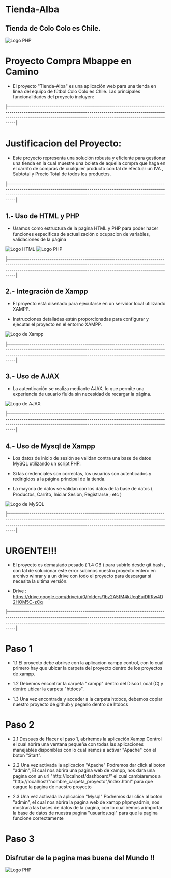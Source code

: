 # Tienda-Alba

## Tienda de Colo Colo es Chile.

![Logo PHP](https://a.espncdn.com/combiner/i?img=/i/teamlogos/soccer/500/2688.png)

# Proyecto Compra Mbappe en Camino

* El proyecto "Tienda-Alba" es una aplicación web para una tienda en línea del equipo de fútbol Colo Colo es Chile. Las principales funcionalidades del proyecto incluyen:

|----------------------------------------------------------------------------------------------------------------------------------------------------------------------------------------------------------------------------------------------|

# Justificacion del Proyecto: 

* Este proyecto representa una solución robusta y eficiente para gestionar una tienda en la cual muestre una boleta de aquella compra que haga en el carrito de compras de cualquier producto con tal de efectuar un IVA , Subtotal y Precio Total de todos los productos.

|----------------------------------------------------------------------------------------------------------------------------------------------------------------------------------------------------------------------------------------------|

## 1.- Uso de HTML y PHP

* Usamos como estructura de la pagina HTML y PHP para poder hacer funciones especificas de actualización o ocupacion de variables, validaciones de la página

![Logo HTML](https://cdn.iconscout.com/icon/free/png-256/free-html-5-1-1175208.png?f=webp) ![Logo PHP](https://ipaginaweb.com/wp-content/uploads/php-300x300.png)

|----------------------------------------------------------------------------------------------------------------------------------------------------------------------------------------------------------------------------------------------|

## 2.- Integración de Xampp

* El proyecto está diseñado para ejecutarse en un servidor local utilizando XAMPP.

* Instrucciones detalladas están proporcionadas para configurar y ejecutar el proyecto en el entorno XAMPP.

![Logo de Xampp](https://static-00.iconduck.com/assets.00/xampp-icon-512x506-o2hpws0t.png)

|----------------------------------------------------------------------------------------------------------------------------------------------------------------------------------------------------------------------------------------------|

## 3.- Uso de AJAX

* La autenticación se realiza mediante AJAX, lo que permite una experiencia de usuario fluida sin necesidad de recargar la página.

![Logo de AJAX](https://upload.wikimedia.org/wikipedia/commons/thumb/a/a1/AJAX_logo_by_gengns.svg/640px-AJAX_logo_by_gengns.svg.png)

|----------------------------------------------------------------------------------------------------------------------------------------------------------------------------------------------------------------------------------------------|

## 4.- Uso de Mysql de Xampp

* Los datos de inicio de sesión se validan contra una base de datos MySQL utilizando un script PHP.
  
* Si las credenciales son correctas, los usuarios son autenticados y redirigidos a la página principal de la tienda.

* La mayoria de datos se validan con los datos de la base de datos ( Productos, Carrito, Iniciar Sesion, Registrarse ; etc )

![Logo de MySQL](https://cdn.icon-icons.com/icons2/2415/PNG/512/mysql_original_wordmark_logo_icon_146417.png)

|----------------------------------------------------------------------------------------------------------------------------------------------------------------------------------------------------------------------------------------------|

# URGENTE!!!

* El proyecto es demasiado pesado ( 1.4 GB ) para subirlo desde git bash , con tal de solucionar este error subimos nuestro proyecto entero en archivo winrar y a un drive con todo el proyecto para descargar si necesita la ultima versión.

* Drive : https://drive.google.com/drive/u/0/folders/1bz2A5fM4kUeqEuiDIfRw4D2HOM5C-zCq

|----------------------------------------------------------------------------------------------------------------------------------------------------------------------------------------------------------------------------------------------|

# Paso 1

- 1.1 El proyecto debe abrirse con la aplicacion xampp control, con lo cual primero hay que ubicar la carpeta del proyecto dentro de los proyectos de xampp.

- 1.2 Debemos encontrar la carpeta "xampp" dentro del Disco Local (C) y dentro ubicar la carpeta "htdocs".

- 1.3 Una vez encontrada y acceder a la carpeta htdocs, debemos copiar nuestro proyecto de github y pegarlo dentro de htdocs

# Paso 2

- 2.1 Despues de Hacer el paso 1, abriremos la aplicación Xampp Control el cual abrira una ventana pequeña con todas las aplicaciones manejables disponibles con lo cual iremos a activar "Apache" con el boton "Start".

- 2.2 Una vez activada la aplicacion "Apache" Podremos dar click al boton "admin", El cual nos abrira una pagina web de xampp, nos dara una pagina con un url "http://localhost/dashboard/" el cual cambiaremos a "http://localhost/"nombre_carpeta_proyecto"/index.html" para que cargue la pagina de nuestro proyecto

- 2.3 Una vez activada la aplicacion "Mysql" Podremos dar click al boton "admin", el cual nos abrira la pagina web de xampp phpmyadmin, nos mostrara las bases de datos de la pagina, con lo cual iremos a importar la base de datos de nuestra pagina "usuarios.sql" para que la pagina funcione correctamente

# Paso 3

## Disfrutar de la pagina mas buena del Mundo !!

![Logo PHP](https://cloudfront-us-east-1.images.arcpublishing.com/palco/TSLDPQZGYBADBDA6YPR2444LF4.jpg)

